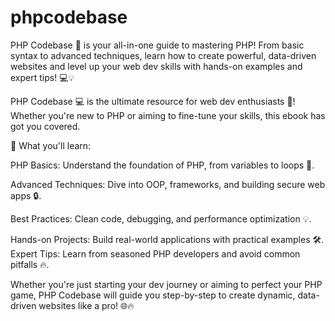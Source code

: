 # phpcodebase
PHP Codebase 🚀 is your all-in-one guide to mastering PHP! From basic syntax to advanced techniques, learn how to create powerful, data-driven websites and level up your web dev skills with hands-on examples and expert tips! 💻💡

PHP Codebase 💻 is the ultimate resource for web dev enthusiasts 🚀! Whether you're new to PHP or aiming to fine-tune your skills, this ebook has got you covered.

📖 What you'll learn:

PHP Basics: Understand the foundation of PHP, from variables to loops 🔢.

Advanced Techniques: Dive into OOP, frameworks, and building secure web apps 🔒.

Best Practices: Clean code, debugging, and performance optimization 💡.

Hands-on Projects: Build real-world applications with practical examples 🛠️.
Expert Tips: Learn from seasoned PHP developers and avoid common pitfalls 🔥.

Whether you're just starting your dev journey or aiming to perfect your PHP game, PHP Codebase will guide you step-by-step to create dynamic, data-driven websites like a pro! 🌐🔥
